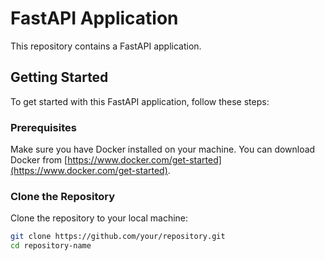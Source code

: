 # FastAPI Application

This repository contains a FastAPI application.

## Getting Started

To get started with this FastAPI application, follow these steps:

### Prerequisites

Make sure you have Docker installed on your machine. You can download Docker from [https://www.docker.com/get-started](https://www.docker.com/get-started).

### Clone the Repository

Clone the repository to your local machine:

```bash
git clone https://github.com/your/repository.git
cd repository-name
